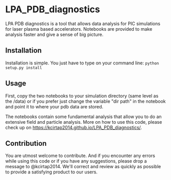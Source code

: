 # LPA_PDB_diagnostics
LPA PDB diagnostics is a tool that allows data analysis for PIC simulations for laser plasma based accelerators. 
Notebooks are provided to make analysis faster and give a sense of big picture.

## Installation
Installation is simple. You just have to type on your command line: ```python setup.py install```

## Usage
First, copy the two notebooks to your simulation directory (same level as the /data) or if you prefer just change the variable "dir path" in the notebook and point it to where your pdb data are stored. 

The notebooks contain some fundamental analysis that allow you to do an extensive field and particle analysis. More on how to use this code, please check up on https://kcirtap2014.github.io/LPA_PDB_diagnostics/.

## Contribution
You are utmost welcome to contribute. And if you encounter any errors while using this code or if you have any suggestions, please drop a message to @kcirtap2014. We'll correct and review as quickly as possible to provide a satisfying product to our users.
